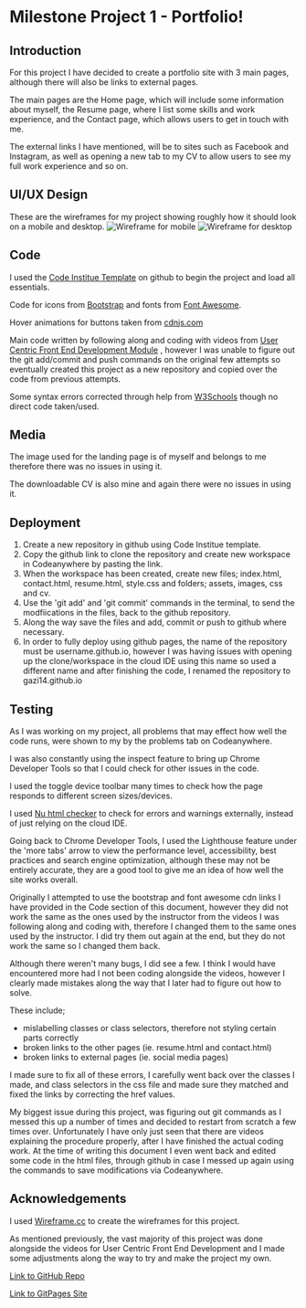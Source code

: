 # Milestone Project 1 - Portfolio!
## Introduction

For this project I have decided to create a portfolio site with 3 main pages, although there will also be links to external pages.


The main pages are the Home page, which will include some information about myself, the Resume page, where I list some skills and work experience, and the Contact page, which allows users to get in touch with me.

The external links I have mentioned, will be to sites such as Facebook and Instagram, as well as opening a new tab to my CV to allow users to see my full work experience and so on.


## UI/UX Design

These are the wireframes for my project showing roughly how it should look on a mobile and desktop.
![Wireframe for mobile](https://github.com/gazi14/gazi14.github.io/assets/16355014/7314a596-e793-4c46-bbf7-7c2f971c7076 "Wireframe for mobile")
![Wireframe for desktop](https://github.com/gazi14/gazi14.github.io/assets/16355014/e148cc0c-9a6a-451f-8727-c0d5bb35b589 "Wireframe for desktop")


## Code

I used the [Code Institue Template](https://github.com/Code-Institute-Org/ci-full-template) on github to begin the project and load all essentials.

Code for icons from [Bootstrap](bootstrapcdn.com) and fonts from [Font Awesome](bootstrapcdn.com/fontawesome). 

Hover animations for buttons taken from [cdnjs.com](cdnjs.com)

Main code written by following along and coding with videos from [User Centric Front End Development Module](https://learn.codeinstitute.net/courses/course-v1:codeinstitute+FE+2017_T3/courseware/616289d66b5641a3808cc43e53842695/36e3366dbdaf40fd852994c51f9f8595/) , however I was unable to figure out the git add/commit and push commands on the original few attempts so eventually created this project as a new repository and copied over the code from previous attempts.

Some syntax errors corrected through help from [W3Schools](https://www.w3schools.com/) though no direct code taken/used.


## Media

The image used for the landing page is of myself and belongs to me therefore there was no issues in using it.

The downloadable CV is also mine and again there were no issues in using it.


## Deployment

1. Create a new repository in github using Code Institue template.
2. Copy the github link to clone the repository and create new workspace in Codeanywhere by pasting the link.
3. When the workspace has been created, create new files; index.html, contact.html, resume.html, style.css and folders; assets, images, css and cv.
4. Use the 'git add' and 'git commit' commands in the terminal, to send the modfiications in the files, back to the github repository.
5. Along the way save the files and add, commit or push to github where necessary.
6. In order to fully deploy using github pages, the name of the repository must be username.github.io, however I was having issues with opening up the clone/workspace in the cloud IDE using this name so used a different name and after finishing the code, I renamed the repository to gazi14.github.io


## Testing

As I was working on my project, all problems that may effect how well the code runs, were shown to my by the problems tab on Codeanywhere.

I was also constantly using the inspect feature to bring up Chrome Developer Tools so that I could check for other issues in the code.

I used the toggle device toolbar many times to check how the page responds to different screen sizes/devices.

I used [Nu html checker](validator.w3.org/) to check for errors and warnings externally, instead of just relying on the cloud IDE.

Going back to Chrome Developer Tools, I used the Lighthouse feature under the 'more tabs' arrow to view the performance level, accessibility, best practices and search engine optimization, although these may not be entirely accurate, they are a good tool to give me an idea of how well the site works overall.

Originally I attempted to use the bootstrap and font awesome cdn links I have provided in the Code section of this document, however they did not work the same as the ones used by the instructor from the videos I was following along and coding with, therefore I changed them to the same ones used by the instructor. I did try them out again at the end, but they do not work the same so I changed them back.

Although there weren't many bugs, I did see a few. I think I would have encountered more had I not been coding alongside the videos, however I clearly made mistakes along the way that I later had to figure out how to solve.

These include;
- mislabelling classes or class selectors, therefore not styling certain parts correctly
- broken links to the other pages (ie. resume.html and contact.html)
- broken links to external pages (ie. social media pages)

I made sure to fix all of these errors, I carefully went back over the classes I made, and class selectors in the css file and made sure they matched and fixed the links by correcting the href values.

My biggest issue during this project, was figuring out git commands as I messed this up a number of times and decided to restart from scratch a few times over. Unfortunately I have only just seen that there are videos explaining the procedure properly, after I have finished the actual coding work. At the time of writing this document I even went back and edited some code in the html files, through github in case I messed up again using the commands to save modifications via Codeanywhere.

## Acknowledgements

I used [Wireframe.cc](wireframe.cc/) to create the wireframes for this project.

As mentioned previously, the vast majority of this project was done alongside the videos for User Centric Front End Development and I made some adjustments along the way to try and make the project my own.




[Link to GitHub Repo](https://github.com/gazi14/gazi14.github.io)

[Link to GitPages Site](https://gazi14.github.io/)

